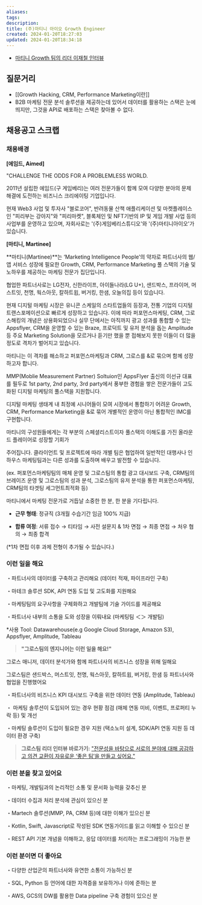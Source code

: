 ```yaml
---
aliases: 
tags: 
description:
title: (주)마티니 아이오 Growth Engineer
created: 2024-01-20T18:27:03
updated: 2024-01-20T18:34:18
---
```

- [마티니 Growth 팀의 리더 이재철 인터뷰](https://delicious-palm-d5c.notion.site/f4573988582e4229a0dcd69630050617)

## 질문거리

- [[Growth Hacking, CRM, Performance Marketing이란]]
- B2B 마케팅 전문 분석 솔루션을 제공하는데 있어서 데이터를 활용하는 스택은 눈에 띄지만, 그것을 API로 배포하는 스택은 찾아볼 수 없다. 

## 채용공고 스크랩

### **채용배경**

**[에임드, Aimed]**

"CHALLENGE THE ODDS FOR A PROBLEMLESS WORLD.

2011년 설립한 에임드(구 게임베리)는 여러 전문가들이 함께 모여 다양한 분야의 문제 해결에 도전하는 비즈니스 크리에이팅 기업입니다.

  

현재 Web3 사업 및 투자사 "블로코어", 반려동물 산책 애플리케이션 및 마켓플레이스인 "피리부는 강아지"와 "피리마켓", 블록체인 및 NFT기반의 IP 및 게임 개발 사업 등의 사업부를 운영하고 있으며, 자회사로는 '(주)게임베리스튜디오'와 '(주)마티니아이오'가 있습니다.

  

**[마티니, Martinee]**

**마티니(Martinee)**는 ‘Marketing Intelligence People’의 약자로 파트너사의 웹/앱 서비스 성장에 필요한 Growth, CRM, Performance Marketing 풀 스택의 기술 및 노하우를 제공하는 마케팅 전문가 집단입니다.

  

협업한 파트너사로는 LG전자, 신한라이프, 아이들나라(LG U+), 샌드박스, 프라이머, 머스트잇, 천명, 웍스아웃, 칼하트윕, 버거킹, 한샘, 오늘의집 등이 있습니다.

  

현재 디지털 마케팅 시장은 유니콘 스케일의 스타트업들의 등장과, 전통 기업의 디지털 트랜스포메이션으로 빠르게 성장하고 있습니다. 이에 따라 퍼포먼스마케팅, CRM, 그로스해킹의 개념은 상용화되었으나 실무 단에서는 아직까지 광고 성과를 통합할 수 있는 Appsflyer, CRM을 운영할 수 있는 Braze, 프로덕트 및 유저 분석을 돕는 Amplitude 등 주요 Marketing Solution을 모르거나 듣기만 했을 뿐 접해보지 못한 이들이 더 많을 정도로 격차가 벌어지고 있습니다.

마티니는 이 격차를 해소하고 퍼포먼스마케팅과 CRM, 그로스를 &로 묶으며 함께 성장하고자 합니다.

  

MMP(Moblie Measurement Partner) Soltuion인 AppsFlyer 출신의 이선규 대표를 필두로 1st party, 2nd party, 3rd party에서 풍부한 경험을 쌓은 전문가들이 고도화된 디지털 마케팅의 풀스택을 지원합니다.

  

디지털 마케팅 생태계 내 최정예 시니어들이 모여 시장에서 통합하기 어려운 Growth, CRM, Performance Marketing을 &로 묶어 개별적인 운영이 아닌 통합적인 IMC를 구현합니다.

  

마티니의 구성원들에게는 각 부분의 스페셜리스트이자 풀스택의 이해도를 가진 올라운드 플레이어로 성장할 기회가

주어집니다. 클라이언트 및 프로젝트에 따라 개별 팀은 협업하여 일반적인 대행사나 인하우스 마케팅팀과는 다른 성과를 도출하며 배우고 발전할 수 있습니다.

(ex. 퍼포먼스마케팅팀의 매체 운영 및 그로스팀의 통합 광고 대시보드 구축, CRM팀의 브레이즈 운영 및 그로스팀의 성과 분석, 그로스팀의 유저 분석을 통한 퍼포먼스마케팅, CRM팀의 타겟팅 세그먼트최적화 등)

  

마티니에서 마케팅 전문가로 거듭날 소중한 한 분, 한 분을 기다립니다.

  

- **근무 형태**: 정규직 (3개월 수습기간 임금 100% 지급)

- **합류 여정**: 서류 접수 → 티타임 → 사전 설문지 & 1차 면접 → 최종 면접 → 처우 협의 → 최종 합격

(*1차 면접 이후 과제 전형이 추가될 수 있습니다.)

  

### **이런 일을 해요**

・파트너사의 데이터를 구축하고 관리해요 (데이터 적재, 파이프라인 구축)

・마테크 솔루션 SDK, API 연동 도입 및 고도화를 지원해요

・마케팅팀의 요구사항을 구체화하고 개발팀에 기술 가이드를 제공해요

・파트너사 내부의 소통을 도와 성장을 이뤄내요 (마케팅팀 ＜＞ 개발팀)

*사용 Tool: Datawarehouse(e.g Google Cloud Storage, Amazon S3), Appsflyer, Amplitude, Tableau

> **"그로스팀의 엔지니어는 이런 일을 해요!"**

그로스 매니저, 데이터 분석가와 함께 파트너사의 비즈니스 성장을 위해 일해요

그로스팀은 샌드박스, 머스트잇, 천명, 웍스아웃, 칼하트윕, 버거킹, 한샘 등 파트너사와 협업을 진행했어요

・파트너사의 비즈니스 KPI 대시보드 구축을 위한 데이터 연동 (Amplitude, Tableau)

・ 마케팅 솔루션이 도입되어 있는 경우 현황 점검 (매체 연동 미비, 이벤트, 프로퍼티 누락 등) 및 개선

・마케팅 솔루션이 도입이 필요한 경우 지원 (택소노미 설계, SDK/API 연동 지원 등 데이터 환경 구축)

> **그로스팀 리더 인터뷰 바로가기:** ["전문성을 바탕으로 서로의 분야에 대해 공감하고 의견 교환이 자유로운 ‘좋은 팀’을 만들고 싶어요."](https://delicious-palm-d5c.notion.site/f4573988582e4229a0dcd69630050617)

### **이런 분을 찾고 있어요**

・마케팅, 개발팀과의 논리적인 소통 및 문서화 능력을 갖추신 분

・데이터 수집과 처리 분석에 관심이 있으신 분

・Martech 솔루션(MMP, PA, CRM 등)에 대한 이해가 있으신 분

・Kotlin, Swift, Javascript로 작성된 SDK 연동가이드를 읽고 이해할 수 있으신 분

・REST API 기본 개념을 이해하고, 응답 데이터를 처리하는 프로그래밍이 가능한 분

  

### **이런 분이면 더 좋아요**

・다양한 산업군의 파트너사와 유연한 소통이 가능하신 분

・SQL, Python 등 언어에 대한 자격증을 보유하거나 이에 준하는 분

・AWS, GCS의 DW를 활용한 Data pipeline 구축 경험이 있으신 분
